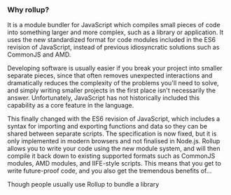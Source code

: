 ### Why rollup?

It is a module bundler for JavaScript which compiles small pieces of code into something larger and more complex, such as a library or application. It uses the new standardized format for code modules included in the ES6 revision of JavaScript, instead of previous idiosyncratic solutions such as CommonJS and AMD.

Developing software is usually easier if you break your project into smaller separate pieces, since that often removes unexpected interactions and dramatically reduces the complexity of the problems you'll need to solve, and simply writing smaller projects in the first place isn't necessarily the answer. Unfortunately, JavaScript has not historically included this capability as a core feature in the language.

This finally changed with the ES6 revision of JavaScript, which includes a syntax for importing and exporting functions and data so they can be shared between separate scripts. The specification is now fixed, but it is only implemented in modern browsers and not finalised in Node.js. Rollup allows you to write your code using the new module system, and will then compile it back down to existing supported formats such as CommonJS modules, AMD modules, and IIFE-style scripts. This means that you get to write future-proof code, and you also get the tremendous benefits of…

Though people usually use Rollup to bundle a library
